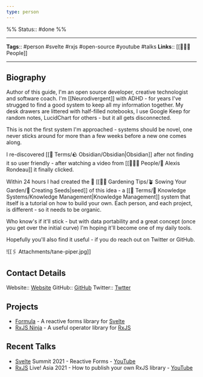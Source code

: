 ```yaml
---
type: person
---
```

%%
Status:: #done
%%

---
**Tags**:: #person #svelte #rxjs #open-source #youtube #talks
**Links**:: [[👨‍👧‍👦 People]]

---

## Biography
Author of this guide, I'm an open source developer, creative technologist and software coach. I'm [[Neurodivergent]] with ADHD - for years I've strugged to find a good system to keep all my information together.  My desk drawers are littered with half-filled notebooks, I use Google Keep for random notes, LucidChart for others - but it all gets disconnected.

This is not the first system I'm approached - systems should be novel, one never sticks around for more than a few weeks before a new one comes along.

I re-discovered [[📇 Terms/🪨 Obsidian/Obsidian|Obsidian]] after not finding it so user friendly - after watching a video from [[👨‍👧‍👦 People/👤 Alexis Rondeau]] it finally clicked.

Within 24 hours I had created the 🌱 [[👩‍🌾 Gardening Tips/🪴 Sowing Your Garden/🌱 Creating Seeds|seed]] of this idea - a [[📇 Terms/🧠 Knowledge Systems/Knowledge Management|Knowledge Management]] system that itself is a tutorial on how to build your own.  Each person, and each project, is different - so it needs to be organic.

Who know's if it'll stick - but with data portability and a great concept (once you get over the initial curve) I'm hoping it'll become one of my daily tools.

Hopefully you'll also find it useful - if you do reach out on Twitter or GitHub.

![[🖇 Attachments/tane-piper.jpg]]

## Contact Details
Website:: [Website](https://tane.dev)
GitHub:: [GitHub](https://github.com/tanepiper)
Twitter:: [Twtter](https://twitter.com/tanepiper)

## Projects
- [Formula](https://formula.svelte.codes) - A reactive forms library for [Svelte](https://svelte.dev/)
- [RxJS Ninja](https://rxjs.ninja) - A useful operator library for [RxJS](https://rxjs.dev/) 

## Recent Talks
- [Svelte](https://svelte.dev/) Summit 2021 - Reactive Forms - [YouTube](https://www.youtube.com/watch?v=fnr9XWvjJHw&t=15454s)
- [RxJS](https://rxjs.dev/) Live! Asia 2021 - How to publish your own RxJS library - [YouTube](https://www.youtube.com/watch?v=-h5yTw87If4)
